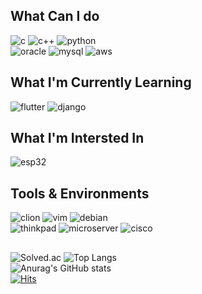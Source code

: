 ## What Can I do
![c](https://img.shields.io/badge/C-00599C?style=for-the-badge&logo=c&logoColor=white)
![c++](https://img.shields.io/badge/C%2B%2B-00599C?style=for-the-badge&logo=c%2B%2B&logoColor=white)
![python](https://img.shields.io/badge/Python-FFD43B?style=for-the-badge&logo=python&logoColor=blue)\
![oracle](https://img.shields.io/badge/Oracle-F80000?style=for-the-badge&logo=Oracle&logoColor=white)
![mysql](https://img.shields.io/badge/MySQL-005C84?style=for-the-badge&logo=mysql&logoColor=white)
![aws](https://img.shields.io/badge/Amazon_AWS-FF9900?style=for-the-badge&logo=amazonaws&logoColor=white)

## What I'm Currently Learning
![flutter](https://img.shields.io/badge/Flutter-02569B?style=for-the-badge&logo=flutter&logoColor=white)
![django](https://img.shields.io/badge/Django-092E20?style=for-the-badge&logo=django&logoColor=green)
## What I'm Intersted In
![esp32](https://img.shields.io/badge/esp32-E7352C?style=for-the-badge&logo=espressif&logoColor=white)

## Tools & Environments
![clion](https://img.shields.io/badge/CLion-14beb1?style=for-the-badge&logo=clion&logoColor=white)
![vim](https://img.shields.io/badge/VIM-%2311AB00.svg?&style=for-the-badge&logo=vim&logoColor=white)
![debian](https://img.shields.io/badge/Debian-A81D33?style=for-the-badge&logo=debian&logoColor=white)\
![thinkpad](https://img.shields.io/badge/T_Series-FF0000?style=for-the-badge&logo=lenovo&logoColor=white)
![microserver](https://img.shields.io/badge/MicroServer-01A982?style=for-the-badge&logo=hp&logoColor=white)
![cisco](https://img.shields.io/badge/RV_Series-1BA0D7?style=for-the-badge&logo=cisco&logoColor=white)
##
![Solved.ac](http://mazassumnida.wtf/api/v2/generate_badge?boj=thinker99)
![Top Langs](https://github-readme-stats.vercel.app/api/top-langs/?username=kitsune03k&layout=compact)\
![Anurag's GitHub stats](https://github-readme-stats.vercel.app/api?username=kitsune03k&theme=transparent)\
[![Hits](https://hits.seeyoufarm.com/api/count/incr/badge.svg?url=https%3A%2F%2Fgithub.com%2Fkitsune03k&count_bg=%23FF0000&title_bg=%23EEEEEE&icon=&icon_color=%23FFFFFF&title=hits&edge_flat=false)](https://hits.seeyoufarm.com)
